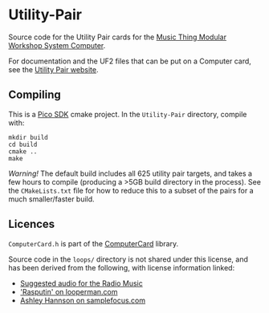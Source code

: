 # Utility-Pair
Source code for the Utility Pair cards for the [Music Thing Modular Workshop System Computer](https://www.musicthing.co.uk/workshopsystem/).

For documentation and the UF2 files that can be put on a Computer card, see the [Utility Pair website](https://www.chris-j.co.uk/utility_pair/).


## Compiling
This is a [Pico SDK](https://github.com/raspberrypi/pico-sdk) cmake project. In the `Utility-Pair` directory, compile with:
```
mkdir build
cd build
cmake ..
make
```

*Warning!* The default build includes all 625 utility pair targets, and takes a few hours to compile (producing a >5GB build directory in the process). See the `CMakeLists.txt` file for how to reduce this to a subset of the pairs for a much smaller/faster build.


## Licences

`ComputerCard.h` is part of the [ComputerCard](https://github.com/TomWhitwell/Workshop_Computer/tree/main/Demonstrations%2BHelloWorlds/PicoSDK/ComputerCard) library.

Source code in the `loops/` directory is not shared under this license, and has been derived from the following, with license information linked:
- [Suggested audio for the Radio Music](https://github.com/TomWhitwell/RadioMusic/wiki/Audio-for-the-SD-Card)
- ['Rasputin' on looperman.com](https://www.looperman.com/loops/detail/382008/spector-christmas-groove-free-150bpm-pop-drum-loopnot)
- [Ashley Hannson on samplefocus.com](https://samplefocus.com/samples/sleigh-bells-c)


